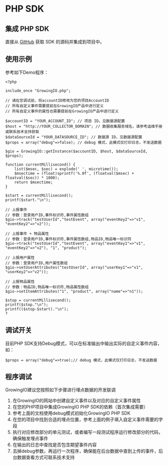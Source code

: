 # PHP SDK

## 集成 PHP SDK

直接从 [GitHub](https://github.com/growingio/growingio-php-sdk/tree/op) 获取 SDK 的源码并集成到项目中。

## 使用示例

参考如下Demo程序：

```text
<?php

include_once "GrowingIO.php";

// 请在您调试前，将accountID修改为您的项目AccountID
// 所有自定义事件需要提前在GrowingIO产品中进行定义
// 所有自定义事件的属性也需要提前在GrowingIO产品中进行定义

$accountID = "YOUR_ACCOUNT_ID"; // 项目 ID，见数据源配置
$host = "http://YOUR_COLLECTOR_DOMAIN"; // 数据收集服务域名，请参考运维手册或联系技术支持获取
$dataSourceId = "YOUR_DATASOURCE_ID"; // 数据源 ID，见数据源配置
$props = array("debug"=>false); // debug 模式，此模式仅打印日志，不发送数据

$gio = GrowingIO::getInstance($accountID, $host, $dataSourceId, $props);

function currentMillisecond() {
    list($msec, $sec) = explode(' ', microtime());
    $msectime = (float)sprintf('%.0f', (floatval($msec) + floatval($sec)) * 1000);
    return $msectime;
}

$start = currentMillisecond();
printf($start."\n");

// 上报事件
// 参数：登录用户ID,事件标识符,事件属性数组
$gio->track("testUserId","testEvent", array("eventKey2"=>"v1", "eventKey2"=>"v2"));

// 上报事件 + 物品属性
// 参数：登录用户ID,事件标识符,事件属性数组,物品ID,物品唯一标识符
$gio->track("testUserId","testEvent", array("eventKey1"=>"v1", "eventKey2"=>"v2"), "1", "product");

// 上报用户属性
// 参数：登录用户ID,用户属性数组
$gio->setUserAttributes("testUserId", array("userKey1"=>"v1", "userKey2"=>"v2"));

// 上报物品属性
// 参数：物品ID,物品唯一标识符,物品属性数组
$gio->setItemAttributes("1", "product", array("name"=>"n1"));

$stop = currentMillisecond();
printf($stop."\n");
printf(($stop-$start)."\n");
?
```

## 调试开关 <a id="pei-zhi-php-sdk"></a>

目前PHP SDK支持Debug模式，可以在标准输出中输出实际的自定义事件内容，如：

```text
$props = array("debug"=>true);// debug 模式，此模式仅打印日志，不发送数据
```

## 程序调试 <a id="cheng-xu-tiao-shi"></a>

GrowingIO建议您按照如下步骤进行埋点数据的开发联调

1. 在GrowingIO的网站中创建自定义事件以及对应的自定义事件属性
2. 在您的PHP项目中集成GrowingIO PHP SDK的依赖（首次集成需要）
3. 参考上面的文档使用debug模式初始化GrowingIO PHP SDK
4. 在您的项目中找到合适的埋点位置，参考上面的例子填入自定义事件需要的字段
5. 执行对应修改部分的单元测试，或者编写一段测试程序运行修改部分的代码，确保触发埋点事件
6. 在输出的日志中查找是否包含期望事件内容
7. 去掉debug参数，再运行一次程序，确保能在后台数据中查到上传的事件，后台数据查看方式可联系技术支持

